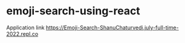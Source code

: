 # emoji-search-using-react
Application link
https://Emoji-Search-ShanuChaturvedi.july-full-time-2022.repl.co
